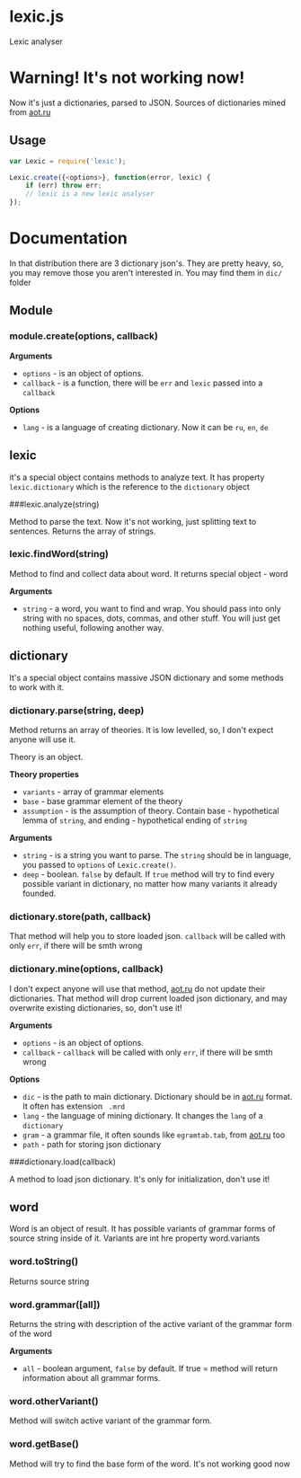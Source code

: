 # lexic.js

Lexic analyser

# Warning! It's not working now!

Now it's just a dictionaries, parsed to JSON. Sources of dictionaries mined from [aot.ru](http://aot.ru)

## Usage

```javascript
var Lexic = require('lexic');

Lexic.create({<options>}, function(error, lexic) {
    if (err) throw err;
    // lexic is a new lexic analyser
});
```

# Documentation

In that distribution there are 3 dictionary json's. They are pretty heavy, so, you may remove those you aren't
interested in. You may find them in `dic/` folder

## Module

### module.create(options, callback)

__Arguments__

* `options` - is an object of options.
* `callback` - is a function, there will be `err` and `lexic` passed into a `callback`

__Options__

* `lang` - is a language of creating dictionary. Now it can be `ru`, `en`, `de`

## lexic

it's a special object contains methods to analyze text. It has property `lexic.dictionary` which is the reference to the `dictionary` object

###lexic.analyze(string)

Method to parse the text. Now it's not working, just splitting text to sentences. Returns the array of strings.

### lexic.findWord(string)

Method to find and collect data about word. It returns special object - word

__Arguments__

* `string` - a word, you want to find and wrap. You should pass into only string with no spaces, dots, commas, and other stuff. You will just get nothing useful, following another way.

## dictionary

It's a special object contains massive JSON dictionary and some methods to work with it.

### dictionary.parse(string, deep)

Method returns an array of theories. It is low levelled, so, I don't expect anyone will use it.

Theory is an object.

__Theory properties__

* `variants` - array of grammar elements
* `base` - base grammar element of the theory
* `assumption` - is the assumption of theory. Contain base - hypothetical lemma of `string`, and ending - hypothetical ending of `string`

__Arguments__

* `string` - is a string you want to parse. The `string` should be in language, you passed to `options` of `Lexic.create()`.
* `deep` - boolean. `false` by default. If `true` method will try to find every possible variant in dictionary, no matter how many variants it already founded.

### dictionary.store(path, callback)

That method will help you to store loaded json. `callback` will be called with only `err`, if there will be smth wrong

### dictionary.mine(options, callback)

I don't expect anyone will use that method, [aot.ru](http://aot.ru) do not update their dictionaries.  That method will drop
 current loaded json dictionary, and may overwrite existing dictionaries, so, don't use it!

__Arguments__

* `options` - is an object of options.
* `callback` - `callback` will be called with only `err`, if there will be smth wrong

__Options__

* `dic` - is the path to main dictionary. Dictionary should be in [aot.ru](http://aot.ru) format. It often has extension `
.mrd`
* `lang` - the language of mining dictionary. It changes the `lang` of a `dictionary`
* `gram` - a grammar file, it often sounds like `egramtab.tab`, from [aot.ru](http://aot.ru) too
* `path` - path for storing json dictionary

###dictionary.load(callback)

A method to load json dictionary. It's only for initialization, don't use it!

## word

Word is an object of result. It has possible variants of grammar forms of source string inside of it. Variants are
int hre property word.variants

### word.toString()

Returns source string

### word.grammar([all])

Returns the string with description of the active variant of the grammar form of the word

__Arguments__

* `all` - boolean argument, `false` by default. If true = method will return information about all grammar forms.

### word.otherVariant()

Method will switch active variant of the grammar form.

### word.getBase()

Method will try to find the base form of the word. It's not working good now
